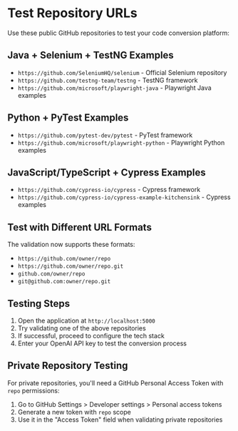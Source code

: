 # Test Repository URLs

Use these public GitHub repositories to test your code conversion platform:

## Java + Selenium + TestNG Examples
- `https://github.com/SeleniumHQ/selenium` - Official Selenium repository
- `https://github.com/testng-team/testng` - TestNG framework
- `https://github.com/microsoft/playwright-java` - Playwright Java examples

## Python + PyTest Examples  
- `https://github.com/pytest-dev/pytest` - PyTest framework
- `https://github.com/microsoft/playwright-python` - Playwright Python examples

## JavaScript/TypeScript + Cypress Examples
- `https://github.com/cypress-io/cypress` - Cypress framework
- `https://github.com/cypress-io/cypress-example-kitchensink` - Cypress examples

## Test with Different URL Formats
The validation now supports these formats:
- `https://github.com/owner/repo`
- `https://github.com/owner/repo.git`
- `github.com/owner/repo`
- `git@github.com:owner/repo.git`

## Testing Steps
1. Open the application at `http://localhost:5000`
2. Try validating one of the above repositories
3. If successful, proceed to configure the tech stack
4. Enter your OpenAI API key to test the conversion process

## Private Repository Testing
For private repositories, you'll need a GitHub Personal Access Token with `repo` permissions:
1. Go to GitHub Settings > Developer settings > Personal access tokens
2. Generate a new token with `repo` scope
3. Use it in the "Access Token" field when validating private repositories